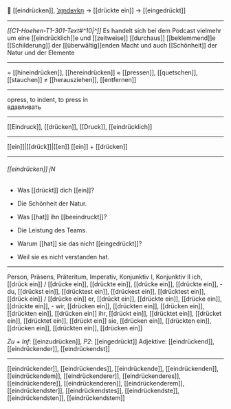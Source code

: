 🤔 [[eindrücken]], [ˈaɪ̯ndʁʏkn̩](https://youglish.com/pronounce/eindrücken/german) → [[drückte ein]] → [[eingedrückt]]

---
*[[C1-Hoehen-T1-301-Text#^10|^]]* Es handelt sich bei dem Podcast vielmehr um eine [[eindrücklich]]e und [[zeitweise]] [[durchaus]] [[beklemmend]]e [[Schilderung]] der [[überwältig]]enden Macht und auch [[Schönheit]] der Natur und der Elemente


---
= [[hineindrücken]], [[hereindrücken]]
≈ [[pressen]], [[quetschen]], [[stauchen]]
≠ [[herausziehen]], [[entfernen]]

---
opress, to indent, to press in  
вдавливать

---
[[Eindruck]], [[drücken]], [[Druck]], [[eindrücklich]]

---
[[ein]]|[[drück]]|[[en]]
[[ein]] + [[drücken]]


---
###### [[eindrücken]] jN
- Was [[drückt]] dich [[ein]]?
- Die Schönheit der Natur.

- Was [[hat]] ihn [[beeindruckt]]?
- Die Leistung des Teams.

- Warum [[hat]] sie das nicht [[eingedrückt]]?
- Weil sie es nicht verstanden hat.

---
Person, Präsens, Präteritum, Imperativ, Konjunktiv I, Konjunktiv II
ich, [[drück ein]] / [[drücke ein]], [[drückte ein]], [[drücke ein]], [[drückte ein]], -
du, [[drückst ein]], [[drücktest ein]], [[drückest ein]], [[drücktest ein]], [[drück ein]] / [[drücke ein]]
er, [[drückt ein]], [[drückte ein]], [[drücke ein]], [[drückte ein]], -
wir, [[drücken ein]], [[drückten ein]], [[drücken ein]], [[drückten ein]], [[drücken ein]]
ihr, [[drückt ein]], [[drücktet ein]], [[drücket ein]], [[drücktet ein]], [[drückt ein]]
sie, [[drücken ein]], [[drückten ein]], [[drücken ein]], [[drückten ein]], [[drücken ein]]

*Zu + Inf*: [[einzudrücken]], *P2*: [[eingedrückt]]
Adjektive: [[eindrückend]], [[eindrückender]], [[eindrückendst]]

---
[[eindrückender]], [[eindrückendes]], [[eindrückende]], [[eindrückenden]], [[eindrückendem]], [[eindrückenderer]], [[eindrückenderes]], [[eindrückendere]], [[eindrückenderen]], [[eindrückenderem]], [[eindrückendster]], [[eindrückendstes]], [[eindrückendste]], [[eindrückendsten]], [[eindrückendstem]]